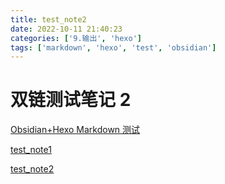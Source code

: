 ```yaml
---
title: test_note2
date: 2022-10-11 21:40:23
categories: ['9.输出', 'hexo']
tags: ['markdown', 'hexo', 'test', 'obsidian']
---
```


# 双链测试笔记 2

[Obsidian+Hexo Markdown 测试](../1176/#图表)

[test_note1](../1177)

[test_note2](../1180)
